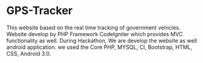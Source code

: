 # GPS-Tracker
This website based on the real time tracking of government vehicles. 
Website develop by PHP Framework CodeIgniter which provides MVC functionality as well.
During Hackathon, We are develop the website as well android application.
we used the Core PHP, MYSQL, CI, Bootstrap, HTML, CSS, Android 3.0.
